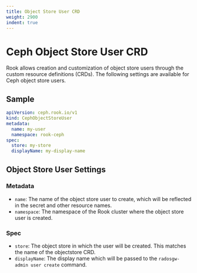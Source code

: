 ```yaml
---
title: Object Store User CRD
weight: 2900
indent: true
---
```


# Ceph Object Store User CRD

Rook allows creation and customization of object store users through the custom resource definitions (CRDs). The following settings are available
for Ceph object store users.

## Sample

```yaml
apiVersion: ceph.rook.io/v1
kind: CephObjectStoreUser
metadata:
  name: my-user
  namespace: rook-ceph
spec:
  store: my-store
  displayName: my-display-name
```

## Object Store User Settings

### Metadata

* `name`: The name of the object store user to create, which will be reflected in the secret and other resource names.
* `namespace`: The namespace of the Rook cluster where the object store user is created.

### Spec

* `store`: The object store in which the user will be created. This matches the name of the objectstore CRD.
* `displayName`: The display name which will be passed to the `radosgw-admin user create` command.
